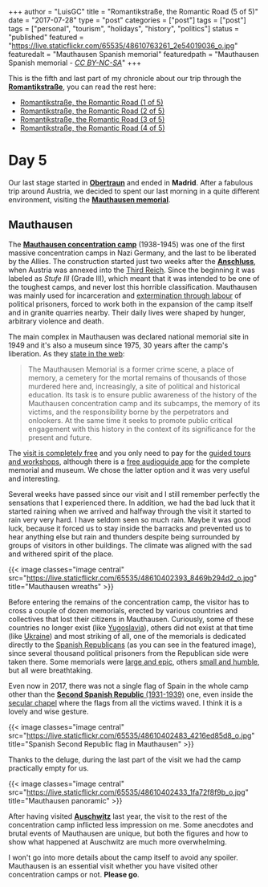 +++
author = "LuisGC"
title = "Romantikstraße, the Romantic Road (5 of 5)"
date = "2017-07-28"
type = "post"
categories = ["post"]
tags = ["post"]
tags = ["personal", "tourism", "holidays", "history", "politics"]
status = "published"
featured = "https://live.staticflickr.com/65535/48610763261_2e54019036_o.jpg"
featuredalt = "Mauthausen Spanish memorial"
featuredpath = "Mauthausen Spanish memorial - <a href='http://creativecommons.org/licenses/by-nc-sa/3.0/'><i>CC BY-NC-SA</i></a>"
+++

This is the fifth and last part of my chronicle about our trip through the [**Romantikstraße**](http://www.romantikstrasse.at/es/), you can read the rest here:

* [Romantikstraße, the Romantic Road (1 of 5)](/blog/2017/05/romantikstrasse-the-romantic-road_1/)
* [Romantikstraße, the Romantic Road (2 of 5)](/blog/2017/06/romantikstrasse-the-romantic-road_2/)
* [Romantikstraße, the Romantic Road (3 of 5)](/blog/2017/06/romantikstrasse-the-romantic-road_3/)
* [Romantikstraße, the Romantic Road (4 of 5)](/blog/2017/07/romantikstrasse-the-romantic-road_4/)

# Day 5

Our last stage started in [**Obertraun**](https://en.wikipedia.org/wiki/Obertraun) and ended in **Madrid**. After a fabulous trip around Austria, we decided to spent our last morning in a quite different environment, visiting the [**Mauthausen memorial**](https://www.mauthausen-memorial.org/).

## Mauthausen

The [**Mauthausen concentration camp**](https://en.wikipedia.org/wiki/Mauthausen-Gusen_concentration_camp) (1938-1945) was one of the first massive concentration camps in Nazi Germany, and the last to be liberated by the Allies. The construction started just two weeks after the [**Anschluss**](https://en.wikipedia.org/wiki/Anschluss), when Austria was annexed into the [Third Reich](https://en.wikipedia.org/wiki/Third_Reich). Since the beginning it was labeled as _Stufe III_ (Grade III), which meant that it was intended to be one of the toughest camps, and never lost this horrible classification. Mauthausen was mainly used for incarceration and [extermination through labour](https://en.wikipedia.org/wiki/Extermination_through_labour) of political prisoners, forced to work both in the expansion of the camp itself and in granite quarries nearby. Their daily lives were shaped by hunger, arbitrary violence and death.

The main complex in Mauthausen was declared national memorial site in 1949 and it's also a museum since 1975, 30 years after the camp's liberation. As they [state in the web](https://www.mauthausen-memorial.org/en/Visit/The-Mauthausen-Memorial):

<blockquote>The Mauthausen Memorial is a former crime scene, a place of memory, a cemetery for the mortal remains of thousands of those murdered here and, increasingly, a site of political and historical education. Its task is to ensure public awareness of the history of the Mauthausen concentration camp and its subcamps, the memory of its victims, and the responsibility borne by the perpetrators and onlookers. At the same time it seeks to promote public critical engagement with this history in the context of its significance for the present and future.</blockquote>

The [visit is completely free](https://www.mauthausen-memorial.org/en/Visit/Visitor-Information/Opening-times-and-prices) and you only need to pay for the [guided tours and workshops](https://www.mauthausen-memorial.org/en/Visit/Visitor-Information/Educational-services), although there is a [free audioguide app](https://play.google.com/store/apps/details?id=at.whi.mauthausenaudioguide&hl=es) for the complete memorial and museum. We chose the latter option and it was very useful and interesting.

Several weeks have passed since our visit and I still remember perfectly the sensations that I experienced there. In addition, we had the bad luck that it started raining when we arrived and halfway through the visit it started to rain very very hard. I have seldom seen so much rain. Maybe it was good luck, because it forced us to stay inside the barracks and prevented us to hear anything else but rain and thunders despite being surrounded by groups of visitors in other buildings. The climate was aligned with the sad and withered spirit of the place.

{{< image classes="image central" src="https://live.staticflickr.com/65535/48610402393_8469b294d2_o.jpg" title="Mauthausen wreaths" >}}

Before entering the remains of the concentration camp, the visitor has to cross a couple of dozen memorials, erected by various countries and collectives that lost their citizens in Mauthausen. Curiously, some of these countries no longer exist (like [Yugoslavia](https://www.mauthausen-memorial.org/en/Visit/Virtual-Tour#map||62)), others did not exist at that time (like [Ukraine](https://www.mauthausen-memorial.org/en/Visit/Virtual-Tour#map||72)) and most striking of all, one of the memorials is dedicated directly to the [Spanish Republicans](https://www.mauthausen-memorial.org/en/Visit/Virtual-Tour#map||71) (as you can see in the featured image), since several thousand political prisoners from the Republican side were taken there. Some memorials were [large and epic](https://www.mauthausen-memorial.org/en/Visit/Virtual-Tour#map||53), others [small and humble](https://www.mauthausen-memorial.org/en/Visit/Virtual-Tour#map||65), but all were breathtaking.

Even now in 2017, there was not a single flag of Spain in the whole camp other than the [**Second Spanish Republic** (1931-1939)](https://en.wikipedia.org/wiki/Second_Spanish_Republic) one, even inside the [secular chapel](https://www.mauthausen-memorial.org/en/Visit/Virtual-Tour#map||78) where the flags from all the victims waved. I think it is a lovely and wise gesture.

{{< image classes="image central" src="https://live.staticflickr.com/65535/48610402483_4216ed85d8_o.jpg" title="Spanish Second Republic flag in Mauthausen" >}}

Thanks to the deluge, during the last part of the visit we had the camp practically empty for us.

{{< image classes="image central" src="https://live.staticflickr.com/65535/48610402433_1fa72f8f9b_o.jpg" title="Mauthausen panoramic" >}}

After having visited [**Auschwitz**](https://en.wikipedia.org/wiki/Auschwitz_concentration_camp) last year, the visit to the rest of the concentration camp inflicted less impression on me. Some anecdotes and brutal events of Mauthausen are unique, but both the figures and how to show what happened at Auschwitz are much more overwhelming.

I won't go into more details about the camp itself to avoid any spoiler. Mauthausen is an essential visit whether you have visited other concentration camps or not. **Please go**.
